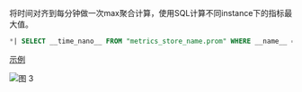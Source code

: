将时间对齐到每分钟做一次max聚合计算，使用SQL计算不同instance下的指标最大值。
```SQL
*| SELECT __time_nano__ FROM "metrics_store_name.prom" WHERE __name__ = 'process_resident_memory_bytes' and element_at(__labels__, 'instance')='x-abcd'
```

[示例](https://sls.aliyun.com/doc/playground/demo.html?dest=/lognext/project/sls-mall/logsearch/sls-mall-k8s-metrics%3Fencode%3Dbase64%26queryString%3DKiB8IHNlbGVjdCAoX190aW1lX25hbm9fXyAtIF9fdGltZV9uYW5vX18gJSA2MDAwMDAwMCkvMTAwMDAwMC4wIGFzIHQgLCBlbGVtZW50X2F0KF9fbGFiZWxzX18sICdpbnN0YW5jZScpIGFzIGluc3RhbmNlLCBtYXgoX192YWx1ZV9fKSBhcyB2YWwgZnJvbSAic2xzLW1hbGwtazhzLW1ldHJpY3MucHJvbSIgd2hlcmUgX19uYW1lX18gPSAncHJvY2Vzc19yZXNpZGVudF9tZW1vcnlfYnl0ZXMnIGdyb3VwIGJ5IHQsIGluc3RhbmNlIGxpbWl0IGFsbA%3D%3D%26metricStore%3Dtrue)


![图 3](/img/src/metrics/15.%E8%81%9A%E5%90%88%E8%AE%A1%E7%AE%97/59671c6330cc25c6fda1fd554e138d1d518bdee2a69e6cb33e1f7d562ca35203.png)  
